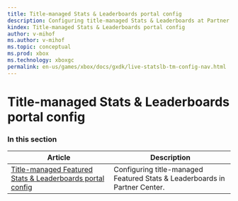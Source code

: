 ```yaml
---
title: Title-managed Stats & Leaderboards portal config
description: Configuring title-managed Stats & Leaderboards at Partner Center.
kindex: Title-managed Stats & Leaderboards portal config
author: v-mihof
ms.author: v-mihof
ms.topic: conceptual
ms.prod: xbox
ms.technology: xboxgc
permalink: en-us/games/xbox/docs/gxdk/live-statslb-tm-config-nav.html
---
```


# Title-managed Stats & Leaderboards portal config


### In this section

| Article | Description |
|---------|-------------|
| [Title-managed Featured Stats & Leaderboards portal config](live-featured-stats-and-leaderboards.md) | Configuring title-managed Featured Stats & Leaderboards in Partner Center. |
